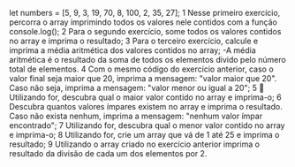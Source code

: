 let numbers = [5, 9, 3, 19, 70, 8, 100, 2, 35, 27];
1 Nesse primeiro exercício, percorra o array imprimindo todos os valores nele contidos com a função console.log();
2 Para o segundo exercício, some todos os valores contidos no array e imprima o resultado;
3 Para o terceiro exercício, calcule e imprima a média aritmética dos valores contidos no array;
  -A média aritmética é o resultado da soma de todos os elementos divido pelo número total de elementos.
4 Com o mesmo código do exercício anterior, caso o valor final seja maior que 20, imprima a mensagem: "valor maior que 20". Caso não seja, imprima a mensagem: "valor menor ou igual a 20";
5 🚀 Utilizando for, descubra qual o maior valor contido no array e imprima-o;
6 Descubra quantos valores ímpares existem no array e imprima o resultado. Caso não exista nenhum, imprima a mensagem: "nenhum valor ímpar encontrado";
7 Utilizando for, descubra qual o menor valor contido no array e imprima-o;
8 Utilizando for, crie um array que vá de 1 até 25 e imprima o resultado;
9 Utilizando o array criado no exercício anterior imprima o resultado da divisão de cada um dos elementos por 2.